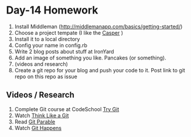 Day-14 Homework
======

1. Install Middleman (http://middlemanapp.com/basics/getting-started/)
2. Choose a project tempate (I like the [Casper](https://github.com/danielbayerlein/middleman-casper) )
3. Install it to a local directory
4. Config your name in config.rb
5. Write 2 blog posts about stuff at IronYard
6. Add an image of something you like. Pancakes (or something).
7. (videos and research) 
8. Create a git repo for your blog and push your code to it. Post link to git repo on this repo as issue

Videos / Research
--------

1. Complete Git course at CodeSchool [Try Git](https://www.codeschool.com/courses/try-git)
2. Watch [Think Like a Git](http://www.confreaks.com/videos/612-cascadiaruby2011-think-like-a-git)
3. Read [Git Parable](http://tom.preston-werner.com/2009/05/19/the-git-parable.html)
4. Watch [Git Happens](http://vimeo.com/46010208)
